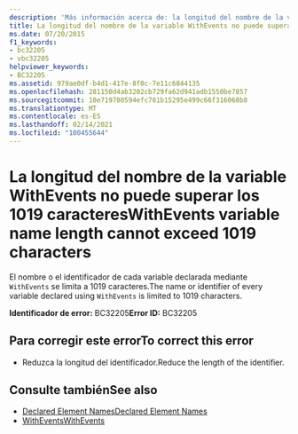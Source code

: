 ```yaml
---
description: 'Más información acerca de: la longitud del nombre de la variable WithEvents no puede superar los 1019 caracteres'
title: La longitud del nombre de la variable WithEvents no puede superar los 1019 caracteres
ms.date: 07/20/2015
f1_keywords:
- bc32205
- vbc32205
helpviewer_keywords:
- BC32205
ms.assetid: 979ae0df-b4d1-417e-8f0c-7e11c6844135
ms.openlocfilehash: 281150d4ab3202cb729fa62d941adb1550be7857
ms.sourcegitcommit: 10e719780594efc781b15295e499c66f316068b8
ms.translationtype: MT
ms.contentlocale: es-ES
ms.lasthandoff: 02/14/2021
ms.locfileid: "100455644"
---
```

# <a name="withevents-variable-name-length-cannot-exceed-1019-characters"></a><span data-ttu-id="fc938-103">La longitud del nombre de la variable WithEvents no puede superar los 1019 caracteres</span><span class="sxs-lookup"><span data-stu-id="fc938-103">WithEvents variable name length cannot exceed 1019 characters</span></span>

<span data-ttu-id="fc938-104">El nombre o el identificador de cada variable declarada mediante `WithEvents` se limita a 1019 caracteres.</span><span class="sxs-lookup"><span data-stu-id="fc938-104">The name or identifier of every variable declared using `WithEvents` is limited to 1019 characters.</span></span>  
  
 <span data-ttu-id="fc938-105">**Identificador de error:** BC32205</span><span class="sxs-lookup"><span data-stu-id="fc938-105">**Error ID:** BC32205</span></span>  
  
## <a name="to-correct-this-error"></a><span data-ttu-id="fc938-106">Para corregir este error</span><span class="sxs-lookup"><span data-stu-id="fc938-106">To correct this error</span></span>  
  
- <span data-ttu-id="fc938-107">Reduzca la longitud del identificador.</span><span class="sxs-lookup"><span data-stu-id="fc938-107">Reduce the length of the identifier.</span></span>  
  
## <a name="see-also"></a><span data-ttu-id="fc938-108">Consulte también</span><span class="sxs-lookup"><span data-stu-id="fc938-108">See also</span></span>

- [<span data-ttu-id="fc938-109">Declared Element Names</span><span class="sxs-lookup"><span data-stu-id="fc938-109">Declared Element Names</span></span>](../programming-guide/language-features/declared-elements/declared-element-names.md)
- [<span data-ttu-id="fc938-110">WithEvents</span><span class="sxs-lookup"><span data-stu-id="fc938-110">WithEvents</span></span>](../language-reference/modifiers/withevents.md)
